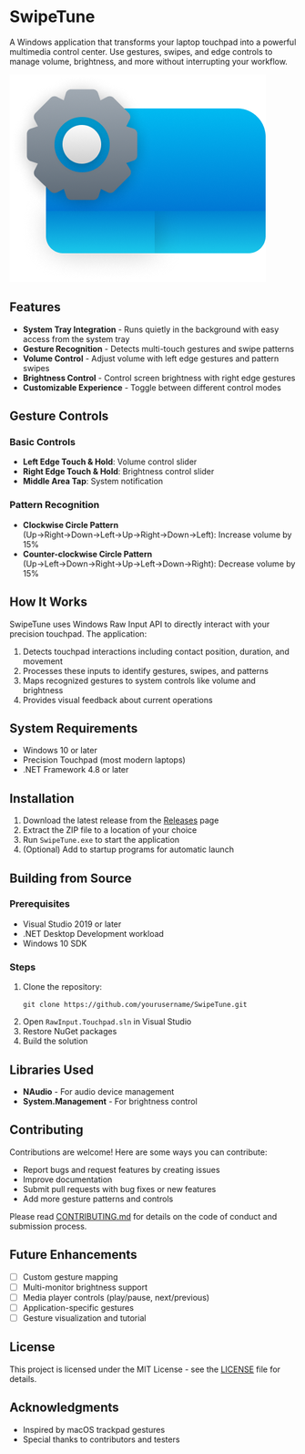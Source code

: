 # SwipeTune

A Windows application that transforms your laptop touchpad into a powerful multimedia control center. Use gestures, swipes, and edge controls to manage volume, brightness, and more without interrupting your workflow.

![SwipeTune](Resources/icon.png)
## Features

- **System Tray Integration** - Runs quietly in the background with easy access from the system tray
- **Gesture Recognition** - Detects multi-touch gestures and swipe patterns
- **Volume Control** - Adjust volume with left edge gestures and pattern swipes
- **Brightness Control** - Control screen brightness with right edge gestures
- **Customizable Experience** - Toggle between different control modes

## Gesture Controls

### Basic Controls
- **Left Edge Touch & Hold**: Volume control slider
- **Right Edge Touch & Hold**: Brightness control slider
- **Middle Area Tap**: System notification

### Pattern Recognition
- **Clockwise Circle Pattern** (Up→Right→Down→Left→Up→Right→Down→Left): Increase volume by 15%
- **Counter-clockwise Circle Pattern** (Up→Left→Down→Right→Up→Left→Down→Right): Decrease volume by 15%

## How It Works

SwipeTune uses Windows Raw Input API to directly interact with your precision touchpad. The application:

1. Detects touchpad interactions including contact position, duration, and movement
2. Processes these inputs to identify gestures, swipes, and patterns
3. Maps recognized gestures to system controls like volume and brightness
4. Provides visual feedback about current operations

## System Requirements

- Windows 10 or later
- Precision Touchpad (most modern laptops)
- .NET Framework 4.8 or later

## Installation

1. Download the latest release from the [Releases](https://github.com/yourusername/SwipeTune/releases) page
2. Extract the ZIP file to a location of your choice
3. Run `SwipeTune.exe` to start the application
4. (Optional) Add to startup programs for automatic launch

## Building from Source

### Prerequisites
- Visual Studio 2019 or later
- .NET Desktop Development workload
- Windows 10 SDK

### Steps
1. Clone the repository:
   ```
   git clone https://github.com/yourusername/SwipeTune.git
   ```
2. Open `RawInput.Touchpad.sln` in Visual Studio
3. Restore NuGet packages
4. Build the solution

## Libraries Used

- **NAudio** - For audio device management
- **System.Management** - For brightness control

## Contributing

Contributions are welcome! Here are some ways you can contribute:

- Report bugs and request features by creating issues
- Improve documentation
- Submit pull requests with bug fixes or new features
- Add more gesture patterns and controls

Please read [CONTRIBUTING.md](CONTRIBUTING.md) for details on the code of conduct and submission process.

## Future Enhancements

- [ ] Custom gesture mapping
- [ ] Multi-monitor brightness support
- [ ] Media player controls (play/pause, next/previous)
- [ ] Application-specific gestures
- [ ] Gesture visualization and tutorial

## License

This project is licensed under the MIT License - see the [LICENSE](LICENSE) file for details.

## Acknowledgments

- Inspired by macOS trackpad gestures
- Special thanks to contributors and testers
